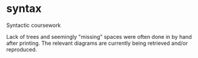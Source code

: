 # syntax
Syntactic coursework

Lack of trees and seemingly "missing" spaces were often done in by hand after printing. The relevant diagrams are currently being retrieved and/or reproduced.
